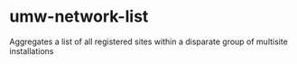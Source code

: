 # umw-network-list
Aggregates a list of all registered sites within a disparate group of multisite installations
